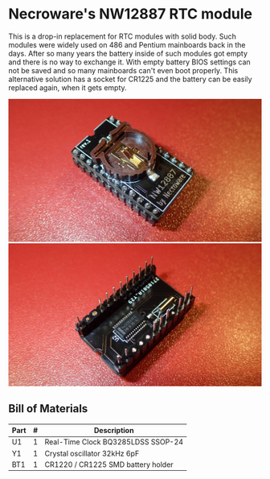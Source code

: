 # Necroware's NW12887 RTC module

This is a drop-in replacement for RTC modules with solid body. Such modules were
widely used on 486 and Pentium mainboards back in the days. After so many years
the battery inside of such modules got empty and there is no way to exchange it.
With empty battery BIOS settings can not be saved and so many mainboards can't
even boot properly. This alternative solution has a socket for CR1225 and the
battery can be easily replaced again, when it gets empty.

![front](./front.jpg) ![back](./back.jpg)

## Bill of Materials

Part | # | Description
-----|---|-------------------------------------
U1   | 1 | Real-Time Clock BQ3285LDSS SSOP-24
Y1   | 1 | Crystal oscillator 32kHz 6pF
BT1  | 1 | CR1220 / CR1225 SMD battery holder



